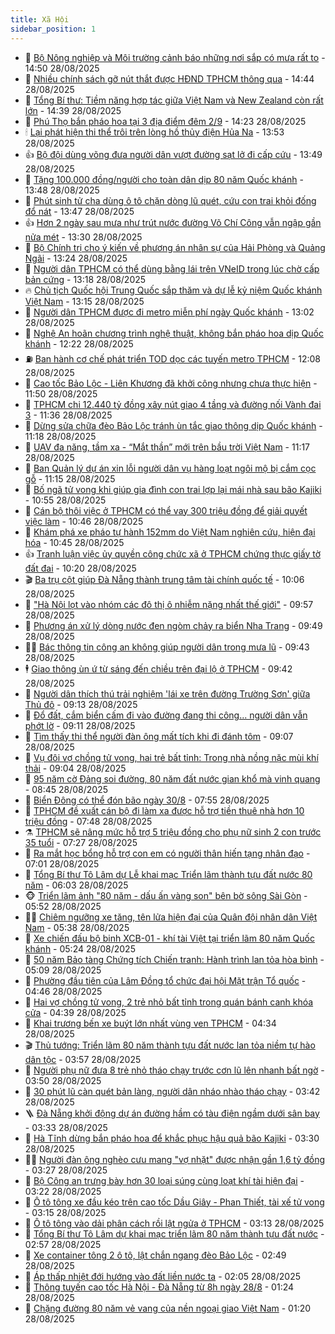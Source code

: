 ```yaml
---
title: Xã Hội
sidebar_position: 1
---
```


<!-- dantri-xa-hoi:START -->
- 🫣 [Bộ Nông nghiệp và Môi trường cảnh báo những nơi sắp có mưa rất to](https://dantri.com.vn/xa-hoi/bo-nong-nghiep-va-moi-truong-canh-bao-nhung-noi-sap-co-mua-rat-to-20250828214819881.htm) - 14:50 28/08/2025
- 💼 [Nhiều chính sách gỡ nút thắt được HĐND TPHCM thông qua](https://dantri.com.vn/xa-hoi/nhieu-chinh-sach-go-nut-that-duoc-hdnd-tphcm-thong-qua-20250828193039121.htm) - 14:44 28/08/2025
- 🎊 [Tổng Bí thư: Tiềm năng hợp tác giữa Việt Nam và New Zealand còn rất lớn](https://dantri.com.vn/xa-hoi/tong-bi-thu-tiem-nang-hop-tac-giua-viet-nam-va-new-zealand-con-rat-lon-20250828213844930.htm) - 14:39 28/08/2025
- 🙉 [Phú Thọ bắn pháo hoa tại 3 địa điểm đêm 2/9](https://dantri.com.vn/xa-hoi/phu-tho-ban-phao-hoa-tai-3-dia-diem-dem-29-20250828211559827.htm) - 14:23 28/08/2025
- 🕯 [Lại phát hiện thi thể trôi trên lòng hồ thủy điện Hủa Na](https://dantri.com.vn/xa-hoi/lai-phat-hien-thi-the-troi-tren-long-ho-thuy-dien-hua-na-20250828202225428.htm) - 13:53 28/08/2025
- 👍 [Bộ đội dùng võng đưa người dân vượt đường sạt lở đi cấp cứu](https://dantri.com.vn/xa-hoi/bo-doi-dung-vong-dua-nguoi-dan-vuot-duong-sat-lo-di-cap-cuu-20250828202543564.htm) - 13:49 28/08/2025
- 🤖 [Tặng 100.000 đồng/người cho toàn dân dịp 80 năm Quốc khánh](https://dantri.com.vn/xa-hoi/tang-100000-dongnguoi-cho-toan-dan-dip-80-nam-quoc-khanh-20250828204840565.htm) - 13:48 28/08/2025
- 🙉 [Phút sinh tử cha dùng ô tô chặn dòng lũ quét, cứu con trai khỏi đống đổ nát](https://dantri.com.vn/xa-hoi/phut-sinh-tu-cha-dung-o-to-chan-dong-lu-quet-cuu-con-trai-khoi-dong-do-nat-20250828195646520.htm) - 13:47 28/08/2025
- 👍 [Hơn 2 ngày sau mưa như trút nước đường Võ Chí Công vẫn ngập gần nửa mét](https://dantri.com.vn/xa-hoi/hon-2-ngay-sau-mua-nhu-trut-nuoc-duong-vo-chi-cong-van-ngap-gan-nua-met-20250828201359555.htm) - 13:30 28/08/2025
- 🗽 [Bộ Chính trị cho ý kiến về phương án nhân sự của Hải Phòng và Quảng Ngãi](https://dantri.com.vn/xa-hoi/bo-chinh-tri-cho-y-kien-ve-phuong-an-nhan-su-cua-hai-phong-va-quang-ngai-20250828195603886.htm) - 13:24 28/08/2025
- 🗽 [Người dân TPHCM có thể dùng bằng lái trên VNeID trong lúc chờ cấp bản cứng](https://dantri.com.vn/xa-hoi/nguoi-dan-tphcm-co-the-dung-bang-lai-tren-vneid-trong-luc-cho-cap-ban-cung-20250828192735918.htm) - 13:18 28/08/2025
- 🔥 [Chủ tịch Quốc hội Trung Quốc sắp thăm và dự lễ kỷ niệm Quốc khánh Việt Nam](https://dantri.com.vn/xa-hoi/chu-tich-quoc-hoi-trung-quoc-sap-tham-va-du-le-ky-niem-quoc-khanh-viet-nam-20250828201415284.htm) - 13:15 28/08/2025
- 🦒 [Người dân TPHCM được đi metro miễn phí ngày Quốc khánh](https://dantri.com.vn/xa-hoi/nguoi-dan-tphcm-duoc-di-metro-mien-phi-ngay-quoc-khanh-20250828193028533.htm) - 13:02 28/08/2025
- 🧐 [Nghệ An hoãn chương trình nghệ thuật, không bắn pháo hoa dịp Quốc khánh](https://dantri.com.vn/xa-hoi/nghe-an-hoan-chuong-trinh-nghe-thuat-khong-ban-phao-hoa-dip-quoc-khanh-20250828182316370.htm) - 12:22 28/08/2025
- ⛽️ [Ban hành cơ chế phát triển TOD dọc các tuyến metro TPHCM](https://dantri.com.vn/xa-hoi/ban-hanh-co-che-phat-trien-tod-doc-cac-tuyen-metro-tphcm-20250828155635458.htm) - 12:08 28/08/2025
- 🚀 [Cao tốc Bảo Lộc - Liên Khương đã khởi công nhưng chưa thực hiện](https://dantri.com.vn/xa-hoi/cao-toc-bao-loc-lien-khuong-da-khoi-cong-nhung-chua-thuc-hien-20250828154845092.htm) - 11:50 28/08/2025
- 🦒 [TPHCM chi 12.440 tỷ đồng xây nút giao 4 tầng và đường nối Vành đai 3](https://dantri.com.vn/xa-hoi/tphcm-chi-12440-ty-dong-xay-nut-giao-4-tang-va-duong-noi-vanh-dai-3-20250828173347637.htm) - 11:36 28/08/2025
- 🦅 [Dừng sửa chữa đèo Bảo Lộc tránh ùn tắc giao thông dịp Quốc khánh](https://dantri.com.vn/xa-hoi/dung-sua-chua-deo-bao-loc-tranh-un-tac-giao-thong-dip-quoc-khanh-20250828174544467.htm) - 11:18 28/08/2025
- 🚀 [UAV đa năng, tầm xa - “Mắt thần” mới trên bầu trời Việt Nam](https://dantri.com.vn/xa-hoi/uav-da-nang-tam-xa-mat-than-moi-tren-bau-troi-viet-nam-20250828130531988.htm) - 11:17 28/08/2025
- 🦅 [Ban Quản lý dự án xin lỗi người dân vụ hàng loạt ngôi mộ bị cắm cọc gỗ](https://dantri.com.vn/xa-hoi/ban-quan-ly-du-an-xin-loi-nguoi-dan-vu-hang-loat-ngoi-mo-bi-cam-coc-go-20250828175836792.htm) - 11:15 28/08/2025
- 🤠 [Bố ngã tử vong khi giúp gia đình con trai lợp lại mái nhà sau bão Kajiki](https://dantri.com.vn/xa-hoi/bo-nga-tu-vong-khi-giup-gia-dinh-con-trai-lop-lai-mai-nha-sau-bao-kajiki-20250828172726846.htm) - 10:55 28/08/2025
- 💄 [Cán bộ thôi việc ở TPHCM có thể vay 300 triệu đồng để giải quyết việc làm](https://dantri.com.vn/xa-hoi/can-bo-thoi-viec-o-tphcm-co-the-vay-300-trieu-dong-de-giai-quyet-viec-lam-20250828094119180.htm) - 10:46 28/08/2025
- 🥷 [Khám phá xe pháo tự hành 152mm do Việt Nam nghiên cứu, hiện đại hóa](https://dantri.com.vn/xa-hoi/kham-pha-xe-phao-tu-hanh-152mm-do-viet-nam-nghien-cuu-hien-dai-hoa-20250828172138228.htm) - 10:45 28/08/2025
- 👍 [Tranh luận việc ủy quyền công chức xã ở TPHCM chứng thực giấy tờ đất đai](https://dantri.com.vn/xa-hoi/tranh-luan-viec-uy-quyen-cong-chuc-xa-o-tphcm-chung-thuc-giay-to-dat-dai-20250828140240834.htm) - 10:20 28/08/2025
- 🎬 [Ba trụ cột giúp Đà Nẵng thành trung tâm tài chính quốc tế](https://dantri.com.vn/xa-hoi/ba-tru-cot-giup-da-nang-thanh-trung-tam-tai-chinh-quoc-te-20250828162847370.htm) - 10:06 28/08/2025
- 🦒 [&quot;Hà Nội lọt vào nhóm các đô thị ô nhiễm nặng nhất thế giới&quot;](https://dantri.com.vn/xa-hoi/ha-noi-lot-vao-nhom-cac-do-thi-o-nhiem-nang-nhat-the-gioi-20250828164819189.htm) - 09:57 28/08/2025
- 🌊 [Phương án xử lý dòng nước đen ngòm chảy ra biển Nha Trang](https://dantri.com.vn/xa-hoi/phuong-an-xu-ly-dong-nuoc-den-ngom-chay-ra-bien-nha-trang-20250828163430503.htm) - 09:49 28/08/2025
- 🧑‍💻 [Bác thông tin công an không giúp người dân trong mưa lũ](https://dantri.com.vn/xa-hoi/bac-thong-tin-cong-an-khong-giup-nguoi-dan-trong-mua-lu-20250828162055436.htm) - 09:43 28/08/2025
- 🕴 [Giao thông ùn ứ từ sáng đến chiều trên đại lộ ở TPHCM](https://dantri.com.vn/xa-hoi/giao-thong-un-u-tu-sang-den-chieu-tren-dai-lo-o-tphcm-20250828161311452.htm) - 09:42 28/08/2025
- 🤔 [Người dân thích thú trải nghiệm &#39;lái xe trên đường Trường Sơn&#39; giữa Thủ đô](https://dantri.com.vn/xa-hoi/nguoi-dan-thich-thu-trai-nghiem-lai-xe-tren-duong-truong-son-giua-thu-do-20250828155431880.htm) - 09:13 28/08/2025
- 💄 [Đổ đất, cắm biển cấm đi vào đường đang thi công... người dân vẫn phớt lờ](https://dantri.com.vn/xa-hoi/do-dat-cam-bien-cam-di-vao-duong-dang-thi-cong-nguoi-dan-van-phot-lo-20250828154430397.htm) - 09:11 28/08/2025
- 🧠 [Tìm thấy thi thể người đàn ông mất tích khi đi đánh tôm](https://dantri.com.vn/xa-hoi/tim-thay-thi-the-nguoi-dan-ong-mat-tich-khi-di-danh-tom-20250828155539419.htm) - 09:07 28/08/2025
- 🦣 [Vụ đôi vợ chồng tử vong, hai trẻ bất tỉnh: Trong nhà nồng nặc mùi khí thải](https://dantri.com.vn/xa-hoi/vu-doi-vo-chong-tu-vong-hai-tre-bat-tinh-trong-nha-nong-nac-mui-khi-thai-20250828154212252.htm) - 09:04 28/08/2025
- 💫 [95 năm cờ Đảng soi đường, 80 năm đất nước gian khổ mà vinh quang](https://dantri.com.vn/xa-hoi/95-nam-co-dang-soi-duong-80-nam-dat-nuoc-gian-kho-ma-vinh-quang-20250828125027972.htm) - 08:45 28/08/2025
- 🚀 [Biển Đông có thể đón bão ngày 30/8](https://dantri.com.vn/xa-hoi/bien-dong-co-the-don-bao-ngay-308-20250828145144074.htm) - 07:55 28/08/2025
- 🤔 [TPHCM đề xuất cán bộ đi làm xa được hỗ trợ tiền thuê nhà hơn 10 triệu đồng](https://dantri.com.vn/xa-hoi/tphcm-de-xuat-can-bo-di-lam-xa-duoc-ho-tro-tien-thue-nha-hon-10-trieu-dong-20250828090754769.htm) - 07:48 28/08/2025
- ⚗️ [TPHCM sẽ nâng mức hỗ trợ 5 triệu đồng cho phụ nữ sinh 2 con trước 35 tuổi](https://dantri.com.vn/xa-hoi/tphcm-se-nang-muc-ho-tro-5-trieu-dong-cho-phu-nu-sinh-2-con-truoc-35-tuoi-20250828120431609.htm) - 07:27 28/08/2025
- 🫶 [Ra mắt học bổng hỗ trợ con em có người thân hiến tạng nhân đạo](https://dantri.com.vn/xa-hoi/ra-mat-hoc-bong-ho-tro-con-em-co-nguoi-than-hien-tang-nhan-dao-20250828120119756.htm) - 07:01 28/08/2025
- 🌮 [Tổng Bí thư Tô Lâm dự Lễ khai mạc Triển lãm thành tựu đất nước 80 năm](https://dantri.com.vn/xa-hoi/tong-bi-thu-to-lam-du-le-khai-mac-trien-lam-thanh-tuu-dat-nuoc-80-nam-20250828124738067.htm) - 06:03 28/08/2025
- 🐵 [Triển lãm ảnh &quot;80 năm - dấu ấn vàng son&quot; bên bờ sông Sài Gòn](https://dantri.com.vn/xa-hoi/trien-lam-anh-80-nam-dau-an-vang-son-ben-bo-song-sai-gon-20250828111614407.htm) - 05:52 28/08/2025
- 🧑‍🏫 [Chiêm ngưỡng xe tăng, tên lửa hiện đại của Quân đội nhân dân Việt Nam](https://dantri.com.vn/xa-hoi/chiem-nguong-xe-tang-ten-lua-hien-dai-cua-quan-doi-nhan-dan-viet-nam-20250828122959120.htm) - 05:38 28/08/2025
- 💫 [Xe chiến đấu bộ binh XCB-01 - khí tài Việt tại triển lãm 80 năm Quốc khánh](https://dantri.com.vn/xa-hoi/xe-chien-dau-bo-binh-xcb-01-khi-tai-viet-tai-trien-lam-80-nam-quoc-khanh-20250828121608320.htm) - 05:24 28/08/2025
- 🦩 [50 năm Bảo tàng Chứng tích Chiến tranh: Hành trình lan tỏa hòa bình](https://dantri.com.vn/xa-hoi/50-nam-bao-tang-chung-tich-chien-tranh-hanh-trinh-lan-toa-hoa-binh-20250828115301201.htm) - 05:09 28/08/2025
- 🦄 [Phường đầu tiên của Lâm Đồng tổ chức đại hội Mặt trận Tổ quốc](https://dantri.com.vn/xa-hoi/phuong-dau-tien-cua-lam-dong-to-chuc-dai-hoi-mat-tran-to-quoc-20250828110927539.htm) - 04:46 28/08/2025
- 💂 [Hai vợ chồng tử vong, 2 trẻ nhỏ bất tỉnh trong quán bánh canh khóa cửa](https://dantri.com.vn/xa-hoi/hai-vo-chong-tu-vong-2-tre-nho-bat-tinh-trong-quan-banh-canh-khoa-cua-20250828112803513.htm) - 04:39 28/08/2025
- 💄 [Khai trương bến xe buýt lớn nhất vùng ven TPHCM](https://dantri.com.vn/xa-hoi/khai-truong-ben-xe-buyt-lon-nhat-vung-ven-tphcm-20250828110841549.htm) - 04:34 28/08/2025
- 🎬 [Thủ tướng: Triển lãm 80 năm thành tựu đất nước lan tỏa niềm tự hào dân tộc](https://dantri.com.vn/xa-hoi/thu-tuong-trien-lam-80-nam-thanh-tuu-dat-nuoc-lan-toa-niem-tu-hao-dan-toc-20250828104522461.htm) - 03:57 28/08/2025
- 👀 [Người phụ nữ đưa 8 trẻ nhỏ tháo chạy trước cơn lũ lên nhanh bất ngờ](https://dantri.com.vn/xa-hoi/nguoi-phu-nu-dua-8-tre-nho-thao-chay-truoc-con-lu-len-nhanh-bat-ngo-20250828083205039.htm) - 03:50 28/08/2025
- 💃 [30 phút lũ càn quét bản làng, người dân nháo nhào tháo chạy](https://dantri.com.vn/xa-hoi/30-phut-lu-can-quet-ban-lang-nguoi-dan-nhao-nhao-thao-chay-20250828095052970.htm) - 03:42 28/08/2025
- 🪜 [Đà Nẵng khởi động dự án đường hầm có tàu điện ngầm dưới sân bay](https://dantri.com.vn/xa-hoi/da-nang-khoi-dong-du-an-duong-ham-co-tau-dien-ngam-duoi-san-bay-20250827134601833.htm) - 03:33 28/08/2025
- 📝 [Hà Tĩnh dừng bắn pháo hoa để khắc phục hậu quả bão Kajiki](https://dantri.com.vn/xa-hoi/ha-tinh-dung-ban-phao-hoa-de-khac-phuc-hau-qua-bao-kajiki-20250828100035464.htm) - 03:30 28/08/2025
- 🧑‍💻 [Người đàn ông nghèo cưu mang &quot;vợ nhặt&quot; được nhận gần 1,6 tỷ đồng](https://dantri.com.vn/xa-hoi/nguoi-dan-ong-ngheo-cuu-mang-vo-nhat-duoc-nhan-gan-16-ty-dong-20250828100516949.htm) - 03:27 28/08/2025
- 👺 [Bộ Công an trưng bày hơn 30 loại súng cùng loạt khí tài hiện đại](https://dantri.com.vn/xa-hoi/bo-cong-an-trung-bay-hon-30-loai-sung-cung-loat-khi-tai-hien-dai-20250828100851951.htm) - 03:22 28/08/2025
- 🌮 [Ô tô tông xe đầu kéo trên cao tốc Dầu Giây - Phan Thiết, tài xế tử vong](https://dantri.com.vn/xa-hoi/o-to-tong-xe-dau-keo-tren-cao-toc-dau-giay-phan-thiet-tai-xe-tu-vong-20250828100506294.htm) - 03:15 28/08/2025
- 🤭 [Ô tô tông vào dải phân cách rồi lật ngửa ở TPHCM](https://dantri.com.vn/xa-hoi/o-to-tong-vao-dai-phan-cach-roi-lat-ngua-o-tphcm-20250828095416388.htm) - 03:13 28/08/2025
- 💪 [Tổng Bí thư Tô Lâm dự khai mạc triển lãm 80 năm thành tựu đất nước](https://dantri.com.vn/xa-hoi/tong-bi-thu-to-lam-du-khai-mac-trien-lam-80-nam-thanh-tuu-dat-nuoc-20250828094531991.htm) - 02:57 28/08/2025
- 🧰 [Xe container tông 2 ô tô, lật chắn ngang đèo Bảo Lộc](https://dantri.com.vn/xa-hoi/xe-container-tong-2-o-to-lat-chan-ngang-deo-bao-loc-20250828094329628.htm) - 02:49 28/08/2025
- 🤡 [Áp thấp nhiệt đới hướng vào đất liền nước ta](https://dantri.com.vn/xa-hoi/ap-thap-nhiet-doi-huong-vao-dat-lien-nuoc-ta-20250828085341394.htm) - 02:05 28/08/2025
- 🦆 [Thông tuyến cao tốc Hà Nội - Đà Nẵng từ 8h ngày 28/8](https://dantri.com.vn/xa-hoi/thong-tuyen-cao-toc-ha-noi-da-nang-tu-8h-ngay-288-20250828080640051.htm) - 01:24 28/08/2025
- 🦍 [Chặng đường 80 năm vẻ vang của nền ngoại giao Việt Nam](https://dantri.com.vn/xa-hoi/chang-duong-80-nam-ve-vang-cua-nen-ngoai-giao-viet-nam-20250828070049018.htm) - 01:20 28/08/2025<!-- dantri-xa-hoi:END -->
